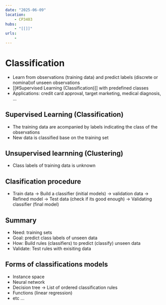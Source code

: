```yaml
---
date: "2025-06-09"
location: 
    - CP3403
hubs: 
    - "[[]]"
urls:
    - 
---
```


# Classification
+ Learn from observations (training data) and predict labels (discrete or nominal)of unseen observations
+ [[#Supervised Learning (Classification)]] with predefined classes
+ Applications: credit card approval, target marketing, medical diagnosis, ...


## Supervised Learning (Classification)
+ The training data are acompanied by labels indicating the class of the observations
+ New data is classified base on the training set

## Unsupervised learnning (Clustering)
+ Class labels of training data is unknown


## Clasification procedure
+ Train data -> Build a classifier (initial models) -> validation data -> Refined model -> Test data (check if its good enough) -> Validating classifier (final model)

## Summary
+ Need: training sets
+ Goal: predict class labels of unseen data
+ How: Build rules (classifiers) to predict (classify) unseen data
+ Validate: Test rules with exisiting data

## Forms of classifications models
+ Instance space
+ Neural network
+ Decision tree -> List of ordered classification rules
+ Functions (linear regression)
+ etc ... 
